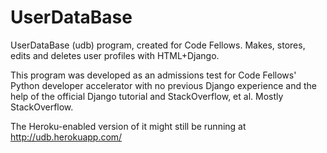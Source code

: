 UserDataBase
============

UserDataBase (udb) program, created for Code Fellows. Makes, stores, edits and deletes user profiles with HTML+Django.

This program was developed as an admissions test for Code Fellows'
    Python developer accelerator with no previous Django experience
    and the help of the official Django tutorial and StackOverflow, et al.
    Mostly StackOverflow.

The Heroku-enabled version of it might still be running at http://udb.herokuapp.com/
